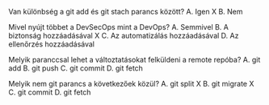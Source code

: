 Van különbség a git add és git stach parancs között?
A. Igen X
B. Nem

Mivel nyújt többet a DevSecOps mint a DevOps?
A. Semmivel
B. A biztonság hozzáadásával X
C. Az automatizálás hozzáadásával
D. Az ellenőrzés hozzáadásával

Melyik paranccsal lehet a változtatásokat felküldeni a remote repóba?
A. git add
B. git push
C. git commit
D. git fetch

Melyik nem git parancs a következőek közül?
A. git split X
B. git migrate X
C. git commit
D. git fetch
